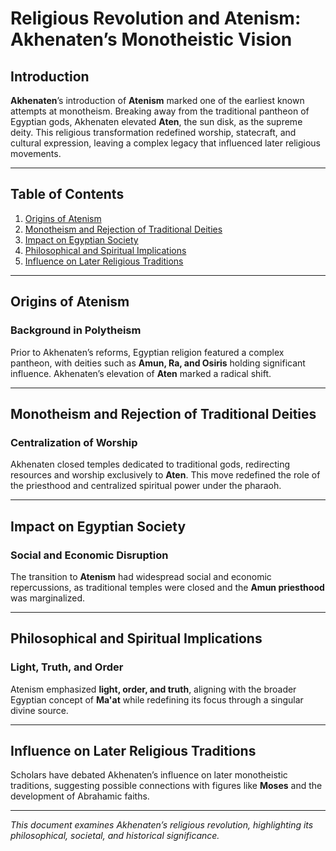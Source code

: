 # Religious Revolution and Atenism: Akhenaten’s Monotheistic Vision

## Introduction

**Akhenaten**’s introduction of **Atenism** marked one of the earliest known attempts at monotheism. Breaking away from the traditional pantheon of Egyptian gods, Akhenaten elevated **Aten**, the sun disk, as the supreme deity. This religious transformation redefined worship, statecraft, and cultural expression, leaving a complex legacy that influenced later religious movements.

---

## Table of Contents

1. [Origins of Atenism](#origins-of-atenism)
2. [Monotheism and Rejection of Traditional Deities](#monotheism-and-rejection-of-traditional-deities)
3. [Impact on Egyptian Society](#impact-on-egyptian-society)
4. [Philosophical and Spiritual Implications](#philosophical-and-spiritual-implications)
5. [Influence on Later Religious Traditions](#influence-on-later-religious-traditions)

---

## Origins of Atenism

### Background in Polytheism

Prior to Akhenaten’s reforms, Egyptian religion featured a complex pantheon, with deities such as **Amun, Ra, and Osiris** holding significant influence. Akhenaten’s elevation of **Aten** marked a radical shift.

---

## Monotheism and Rejection of Traditional Deities

### Centralization of Worship

Akhenaten closed temples dedicated to traditional gods, redirecting resources and worship exclusively to **Aten**. This move redefined the role of the priesthood and centralized spiritual power under the pharaoh.

---

## Impact on Egyptian Society

### Social and Economic Disruption

The transition to **Atenism** had widespread social and economic repercussions, as traditional temples were closed and the **Amun priesthood** was marginalized.

---

## Philosophical and Spiritual Implications

### Light, Truth, and Order

Atenism emphasized **light, order, and truth**, aligning with the broader Egyptian concept of **Ma'at** while redefining its focus through a singular divine source.

---

## Influence on Later Religious Traditions

Scholars have debated Akhenaten’s influence on later monotheistic traditions, suggesting possible connections with figures like **Moses** and the development of Abrahamic faiths.

---

*This document examines Akhenaten’s religious revolution, highlighting its philosophical, societal, and historical significance.*
